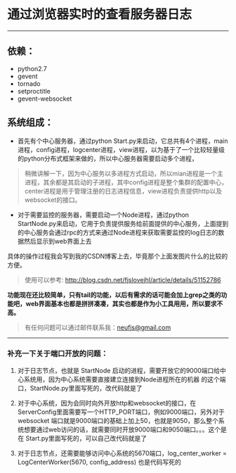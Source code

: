 # 通过浏览器实时的查看服务器日志
****
## 依赖：
- python2.7
- gevent
- tornado
- setproctitle
- gevent-websocket

## 系统组成：
- 首先有个中心服务器，通过python Start.py来启动，它总共有4个进程，main进程，config进程，logcenter进程，view进程，以为基于了一个比较轻量级的python分布式框架来做的，所以中心服务器需要启动多个进程，
> 稍微讲解一下，因为中心服务以多进程方式启动，所以mian进程是一个主进程，其余都是其启动的子进程，其中config进程是整个集群的配置中心，center进程是用于管理注册的日志进程信息，view进程负责提供http以及websocket的接口。

- 对于需要监控的服务器，需要启动一个Node进程，通过python StartNode.py来启动，它用于负责提供服务给前面提供的中心服务，上面提到的中心服务会通过rpc的方式来通过Node进程来获取需要监控的log日志的数据然后显示到web界面上去

具体的操作过程我会写到我的CSDN博客上去，毕竟那个上面发图片什么的比较的方便。
> 使用可以参考: http://blog.csdn.net/fjslovejhl/article/details/51152786

**功能现在还比较简单，只有tail的功能，以后有需求的话可能会加上grep之类的功能吧，web界面基本也都是拼拼凑凑，其实也都是作为小工具用用，所以要求不高。**

> 有任何问题可以通过邮件联系我：neufjs@gmail.com

--------------------------------------------
### 补充一下关于端口开放的问题：

1. 对于日志节点，也就是 StartNode 启动的进程，需要开放它的9000端口给中心系统用，因为中心系统需要直接建立连接到Node进程所在的机器
的这个端口，StartNode.py里面写死的，改代码就是了

2. 对于中心系统，因为会同时向外开放http和websocket的接口，在ServerConfig里面需要写一个HTTP_PORT端口，例如9000端口，另外对于websocket
端口就是9000端口的基础上加上50，也就是9050，那么整个系统想要通过web访问的话，就需要同时开放9000端口和9050端口。。。这个是在
Start.py里面写死的，可以自己改代码就是了

3. 对于日志节点，还需要能够访问中心系统的5670端口，log_center_worker = LogCenterWorker(5670, config_address) 也是代码写死的
